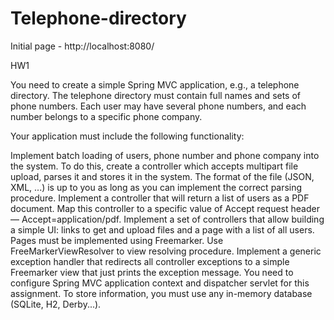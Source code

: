 # Telephone-directory

Initial page - http://localhost:8080/

HW1

  You need to create a simple Spring MVC application, e.g., a telephone directory. 
  The telephone directory must contain full names and sets of phone numbers. 
  Each user may have several phone numbers, and each number belongs to a specific phone company.

 Your application must include the following functionality:

  Implement batch loading of users, phone number and phone company into the system. 
  To do this, create a controller which accepts multipart file upload, parses it and stores it in the system. 
  The format of the file (JSON, XML, ...) is up to you as long as you can implement the correct parsing procedure.
  Implement a controller that will return a list of users as a PDF document. 
  Map this controller to a specific value of Accept request header — Accept=application/pdf.
  Implement a set of controllers that allow building a simple UI: links to get and upload files and a page with a list of all users. 
  Pages must be implemented using Freemarker. Use FreeMarkerViewResolver to view resolving procedure.
  Implement a generic exception handler that redirects all controller exceptions to a simple Freemarker view that just prints the exception message.
  You need to configure Spring MVC application context and dispatcher servlet for this assignment. 
  To store information, you must use any in-memory database (SQLite, H2, Derby...).
